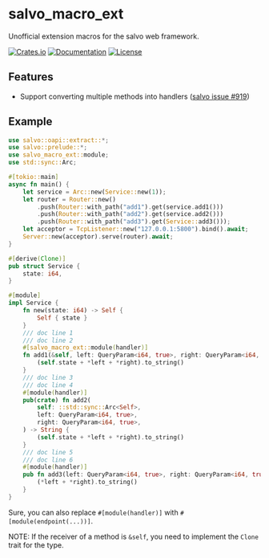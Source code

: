 # salvo_macro_ext

Unofficial extension macros for the salvo web framework.

[![Crates.io](https://img.shields.io/crates/v/salvo_macro_ext)](https://crates.io/crates/salvo_macro_ext)
[![Documentation](https://shields.io/docsrs/salvo_macro_ext)](https://docs.rs/salvo_macro_ext)
[![License](https://img.shields.io/crates/l/salvo_macro_ext)](https://github.com/andeya/salvo_macro_ext?tab=MIT-1-ov-file)

## Features

-   Support converting multiple methods into handlers ([salvo issue #919](https://github.com/salvo-rs/salvo/issues/919))

## Example

```rust
use salvo::oapi::extract::*;
use salvo::prelude::*;
use salvo_macro_ext::module;
use std::sync::Arc;

#[tokio::main]
async fn main() {
    let service = Arc::new(Service::new(1));
    let router = Router::new()
        .push(Router::with_path("add1").get(service.add1()))
        .push(Router::with_path("add2").get(service.add2()))
        .push(Router::with_path("add3").get(Service::add3()));
    let acceptor = TcpListener::new("127.0.0.1:5800").bind().await;
    Server::new(acceptor).serve(router).await;
}

#[derive(Clone)]
pub struct Service {
    state: i64,
}

#[module]
impl Service {
    fn new(state: i64) -> Self {
        Self { state }
    }
    /// doc line 1
    /// doc line 2
    #[salvo_macro_ext::module(handler)]
    fn add1(&self, left: QueryParam<i64, true>, right: QueryParam<i64, true>) -> String {
        (self.state + *left + *right).to_string()
    }
    /// doc line 3
    /// doc line 4
    #[module(handler)]
    pub(crate) fn add2(
        self: ::std::sync::Arc<Self>,
        left: QueryParam<i64, true>,
        right: QueryParam<i64, true>,
    ) -> String {
        (self.state + *left + *right).to_string()
    }
    /// doc line 5
    /// doc line 6
    #[module(handler)]
    pub fn add3(left: QueryParam<i64, true>, right: QueryParam<i64, true>) -> String {
        (*left + *right).to_string()
    }
}
```

Sure, you can also replace `#[module(handler)]` with `#[module(endpoint(...))]`.

NOTE: If the receiver of a method is `&self`, you need to implement the `Clone` trait for the type.
